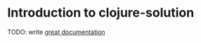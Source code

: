 # Introduction to clojure-solution

TODO: write [great documentation](http://jacobian.org/writing/great-documentation/what-to-write/)
